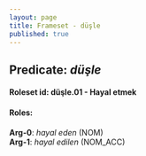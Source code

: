 ```yaml
---
layout: page
title: Frameset - düşle
published: true
---
```

<h2>Predicate: <i>düşle</i></h2>
<h4>Roleset id: düşle.01 - Hayal etmek<br>
<h4>Roles:</h4>
<b>Arg-0</b>: <i>hayal eden</i>  (NOM) <br>
<b>Arg-1</b>: <i>hayal edilen</i>  (NOM_ACC) <br>
